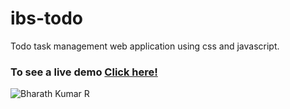 # ibs-todo

Todo task management web application using css and javascript.

### To see a live demo  [Click here!](https://ibsanju.github.io/ibs-todo/)

<img src="https://komarev.com/ghpvc/?username=IbsanjU&label=Profile+Views&color=brightgreen&style=plastic" alt="Bharath Kumar R" />
